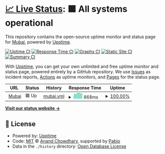 # [📈 Live Status](https://Mubai-coder.github.io/Mubai-Upptime): <!--live status--> **🟩 All systems operational**

This repository contains the open-source uptime monitor and status page for [Mubai](https://Mubai-coder.github.io/Mubai-Upptime), powered by [Upptime](https://github.com/upptime/upptime).

[![Uptime CI](https://github.com/Mubai-coder/Mubai-Upptime/workflows/Uptime%20CI/badge.svg)](https://github.com/Mubai-coder/Mubai-Upptime/actions?query=workflow%3A%22Uptime+CI%22)
[![Response Time CI](https://github.com/Mubai-coder/Mubai-Upptime/workflows/Response%20Time%20CI/badge.svg)](https://github.com/Mubai-coder/Mubai-Upptime/actions?query=workflow%3A%22Response+Time+CI%22)
[![Graphs CI](https://github.com/Mubai-coder/Mubai-Upptime/workflows/Graphs%20CI/badge.svg)](https://github.com/Mubai-coder/Mubai-Upptime/actions?query=workflow%3A%22Graphs+CI%22)
[![Static Site CI](https://github.com/Mubai-coder/Mubai-Upptime/workflows/Static%20Site%20CI/badge.svg)](https://github.com/Mubai-coder/Mubai-Upptime/actions?query=workflow%3A%22Static+Site+CI%22)
[![Summary CI](https://github.com/Mubai-coder/Mubai-Upptime/workflows/Summary%20CI/badge.svg)](https://github.com/Mubai-coder/Mubai-Upptime/actions?query=workflow%3A%22Summary+CI%22)

With [Upptime](https://upptime.js.org), you can get your own unlimited and free uptime monitor and status page, powered entirely by a GitHub repository. We use [Issues](https://github.com/Mubai-coder/Mubai-Upptime/issues) as incident reports, [Actions](https://github.com/Mubai-coder/Mubai-Upptime/actions) as uptime monitors, and [Pages](https://Mubai-coder.github.io/Mubai-Upptime) for the status page.

<!--start: status pages-->
<!-- This summary is generated by Upptime (https://github.com/upptime/upptime) -->
<!-- Do not edit this manually, your changes will be overwritten -->
<!-- prettier-ignore -->
| URL | Status | History | Response Time | Uptime |
| --- | ------ | ------- | ------------- | ------ |
| <img alt="" src="https://icons.duckduckgo.com/ip3/main.mubai.me.ico" height="13"> [Mubai](https://main.mubai.me:15241/) | 🟩 Up | [mubai.yml](https://github.com/Mubai-coder/Mubai-Upptime/commits/HEAD/history/mubai.yml) | <details><summary><img alt="Response time graph" src="./graphs/mubai/response-time-week.png" height="20"> 868ms</summary><br><a href="https://Mubai-coder.github.io/Mubai-Upptime/history/mubai"><img alt="Response time 877" src="https://img.shields.io/endpoint?url=https%3A%2F%2Fraw.githubusercontent.com%2FMubai-coder%2FMubai-Upptime%2FHEAD%2Fapi%2Fmubai%2Fresponse-time.json"></a><br><a href="https://Mubai-coder.github.io/Mubai-Upptime/history/mubai"><img alt="24-hour response time 857" src="https://img.shields.io/endpoint?url=https%3A%2F%2Fraw.githubusercontent.com%2FMubai-coder%2FMubai-Upptime%2FHEAD%2Fapi%2Fmubai%2Fresponse-time-day.json"></a><br><a href="https://Mubai-coder.github.io/Mubai-Upptime/history/mubai"><img alt="7-day response time 868" src="https://img.shields.io/endpoint?url=https%3A%2F%2Fraw.githubusercontent.com%2FMubai-coder%2FMubai-Upptime%2FHEAD%2Fapi%2Fmubai%2Fresponse-time-week.json"></a><br><a href="https://Mubai-coder.github.io/Mubai-Upptime/history/mubai"><img alt="30-day response time 877" src="https://img.shields.io/endpoint?url=https%3A%2F%2Fraw.githubusercontent.com%2FMubai-coder%2FMubai-Upptime%2FHEAD%2Fapi%2Fmubai%2Fresponse-time-month.json"></a><br><a href="https://Mubai-coder.github.io/Mubai-Upptime/history/mubai"><img alt="1-year response time 877" src="https://img.shields.io/endpoint?url=https%3A%2F%2Fraw.githubusercontent.com%2FMubai-coder%2FMubai-Upptime%2FHEAD%2Fapi%2Fmubai%2Fresponse-time-year.json"></a></details> | <details><summary><a href="https://Mubai-coder.github.io/Mubai-Upptime/history/mubai">100.00%</a></summary><a href="https://Mubai-coder.github.io/Mubai-Upptime/history/mubai"><img alt="All-time uptime 95.12%" src="https://img.shields.io/endpoint?url=https%3A%2F%2Fraw.githubusercontent.com%2FMubai-coder%2FMubai-Upptime%2FHEAD%2Fapi%2Fmubai%2Fuptime.json"></a><br><a href="https://Mubai-coder.github.io/Mubai-Upptime/history/mubai"><img alt="24-hour uptime 100.00%" src="https://img.shields.io/endpoint?url=https%3A%2F%2Fraw.githubusercontent.com%2FMubai-coder%2FMubai-Upptime%2FHEAD%2Fapi%2Fmubai%2Fuptime-day.json"></a><br><a href="https://Mubai-coder.github.io/Mubai-Upptime/history/mubai"><img alt="7-day uptime 100.00%" src="https://img.shields.io/endpoint?url=https%3A%2F%2Fraw.githubusercontent.com%2FMubai-coder%2FMubai-Upptime%2FHEAD%2Fapi%2Fmubai%2Fuptime-week.json"></a><br><a href="https://Mubai-coder.github.io/Mubai-Upptime/history/mubai"><img alt="30-day uptime 95.12%" src="https://img.shields.io/endpoint?url=https%3A%2F%2Fraw.githubusercontent.com%2FMubai-coder%2FMubai-Upptime%2FHEAD%2Fapi%2Fmubai%2Fuptime-month.json"></a><br><a href="https://Mubai-coder.github.io/Mubai-Upptime/history/mubai"><img alt="1-year uptime 95.12%" src="https://img.shields.io/endpoint?url=https%3A%2F%2Fraw.githubusercontent.com%2FMubai-coder%2FMubai-Upptime%2FHEAD%2Fapi%2Fmubai%2Fuptime-year.json"></a></details>

<!--end: status pages-->

[**Visit our status website →**](https://Mubai-coder.github.io/Mubai-Upptime)

## 📄 License

- Powered by: [Upptime](https://github.com/upptime/upptime)
- Code: [MIT](./LICENSE) © [Anand Chowdhary](https://anandchowdhary.com), supported by [Pabio](https://pabio.com)
- Data in the `./history` directory: [Open Database License](https://opendatacommons.org/licenses/odbl/1-0/)
